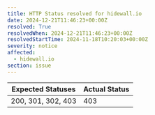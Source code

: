 ```yaml
---
title: HTTP Status resolved for hidewall.io
date: 2024-12-21T11:46:23+00:00Z
resolved: True
resolvedWhen: 2024-12-21T11:46:23+00:00Z
resolvedStartTime: 2024-11-18T10:20:03+00:00Z
severity: notice
affected:
  - hidewall.io
section: issue
---
```


| Expected Statuses | Actual Status  |
|-------------------|----------------|
| 200, 301, 302, 403 | 403 |
